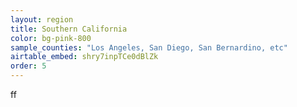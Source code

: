 ```yaml
---
layout: region
title: Southern California
color: bg-pink-800
sample_counties: "Los Angeles, San Diego, San Bernardino, etc"
airtable_embed: shry7inpTCe0dBlZk
order: 5
---
```


ff
